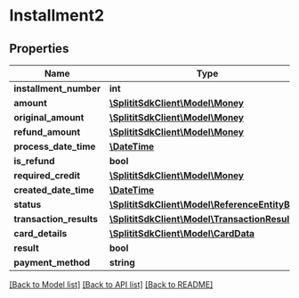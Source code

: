 # Installment2

## Properties
Name | Type | Description | Notes
------------ | ------------- | ------------- | -------------
**installment_number** | **int** |  | 
**amount** | [**\SplititSdkClient\Model\Money**](Money.md) |  | [optional] 
**original_amount** | [**\SplititSdkClient\Model\Money**](Money.md) |  | [optional] 
**refund_amount** | [**\SplititSdkClient\Model\Money**](Money.md) |  | [optional] 
**process_date_time** | [**\DateTime**](\DateTime.md) |  | [optional] 
**is_refund** | **bool** |  | 
**required_credit** | [**\SplititSdkClient\Model\Money**](Money.md) |  | [optional] 
**created_date_time** | [**\DateTime**](\DateTime.md) |  | 
**status** | [**\SplititSdkClient\Model\ReferenceEntityBase**](ReferenceEntityBase.md) |  | [optional] 
**transaction_results** | [**\SplititSdkClient\Model\TransactionResult[]**](TransactionResult.md) |  | [optional] 
**card_details** | [**\SplititSdkClient\Model\CardData**](CardData.md) |  | [optional] 
**result** | **bool** |  | [optional] 
**payment_method** | **string** |  | [optional] 

[[Back to Model list]](../README.md#documentation-for-models) [[Back to API list]](../README.md#documentation-for-api-endpoints) [[Back to README]](../README.md)


